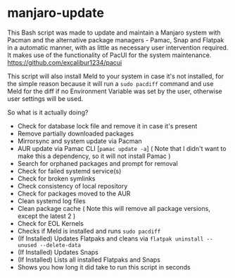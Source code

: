 # manjaro-update

This Bash script was made to update and maintain a Manjaro system with Pacman 
and the alternative package managers - Pamac, Snap and Flatpak in a automatic manner, 
with as little as necessary user intervention required.
It makes use of the functionality of PacUI 
for the system maintenance. https://github.com/excalibur1234/pacui

This script will also install Meld to your system in case it's not installed, for the simple reason because it will run a ```sudo pacdiff``` command and use Meld for the diff if no Environment Variable was set by the user, otherwise user settings will be used. 

So what is it actually doing?

  - Check for database lock file and remove it in case it's present
  - Remove partially downloaded packages
  - Mirrorsync and system update via Pacman
  - AUR update via Pamac CLI [```pamac update -a```] 
  ( Note that I didn't want to make this a dependency, so it will not install Pamac )
  - Search for orphaned packages and prompt for removal
  - Check for failed systemd service(s)
  - Check for broken symlinks
  - Check consistency of local repository
  - Check for packages moved to the AUR
  - Clean systemd log files
  - Clean package cache ( Note this will remove all package versions, except the latest 2 )
  - Check for EOL Kernels
  - Checks if Meld is installed and runs ```sudo pacdiff```
  - (If Installed) Updates Flatpaks and cleans via ```flatpak uninstall --unused --delete-data```
  - (If Installed) Updates Snaps
  - (If Installed) Lists all installed Flatpaks and Snaps
  - Shows you how long it did take to run this script in seconds
